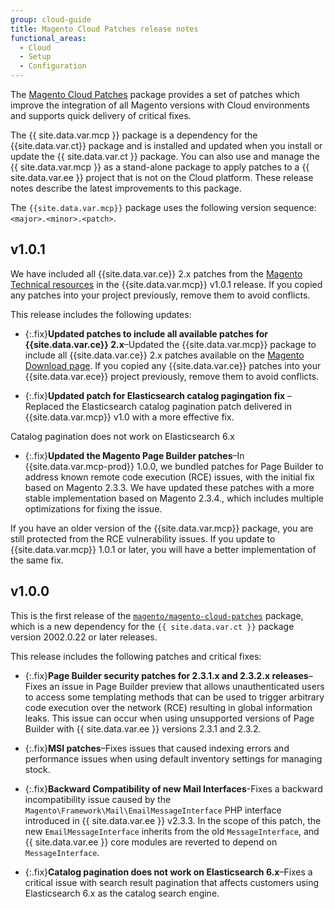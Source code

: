 ```yaml
---
group: cloud-guide
title: Magento Cloud Patches release notes
functional_areas:
  - Cloud
  - Setup
  - Configuration
---
```


The [Magento Cloud Patches](https://github.com/magento/magento-cloud-patches) package provides a set of patches which improve the integration of all Magento versions with Cloud environments and supports quick delivery of critical fixes.

The {{ site.data.var.mcp }} package is a dependency for the {{site.data.var.ct}} package and is installed and updated when you install or update the {{ site.data.var.ct }} package. You can also use and manage the {{ site.data.var.mcp }} as a stand-alone package to apply patches to a {{ site.data.var.ee }} project that is not on the Cloud platform. These release notes describe the latest improvements to this package.

The `{{site.data.var.mcp}}` package uses the following version sequence: `<major>.<minor>.<patch>`.

## v1.0.1

We have included all {{site.data.var.ce}} 2.x patches from the [Magento Technical resources](https://magento.com/tech-resources/download) in the {{site.data.var.mcp}} v1.0.1 release. If you copied any patches into your project previously, remove them to avoid conflicts.

This release includes the following updates:

-  {:.fix}<!--MAGECLOUD-4606-->**Updated patches to include all available patches for {{site.data.var.ce}} 2.x**–Updated the {{site.data.var.mcp}} package to include all {{site.data.var.ce}} 2.x patches available on the [Magento Download page](https://magento.com/tech-resources/download). If you copied any {{site.data.var.ce}} patches into your {{site.data.var.ece}} project previously, remove them to avoid conflicts.

-  {:.fix}<!--MAGECLOUD-4847-->**Updated patch for Elasticsearch catalog pagingation fix** –Replaced the Elasticsearch catalog pagination patch delivered in {{site.data.var.mcp}} v1.0 with a more effective fix.

Catalog pagination does not work on Elasticsearch 6.x

-  {:.fix}<!--MAGECLOUD-4884-->**Updated the Magento Page Builder patches**–In {{site.data.var.mcp-prod}} 1.0.0, we bundled patches for Page Builder to address known remote code execution (RCE) issues, with the initial fix based on Magento 2.3.3. We have updated these patches with a more stable implementation based on Magento 2.3.4., which includes multiple optimizations for fixing the issue.

If you have an older version of the {{site.data.var.mcp}} package, you are still protected from the RCE vulnerability issues. If you update to {{site.data.var.mcp}} 1.0.1 or later, you will have a better implementation of the same fix.


## v1.0.0

This is the first release of the [`magento/magento-cloud-patches`](https://github.com/magento/magento-cloud-patches) package, which is a new dependency for the `{{ site.data.var.ct }}` package version 2002.0.22 or later releases.

<!--To do: Add a release note about changes to the patching process, and link from these release notes-->

This release includes the following patches and critical fixes:

-  {:.fix}<!--MAGECLOUD-4649-->**Page Builder security patches for 2.3.1.x and 2.3.2.x releases**–Fixes an issue in Page Builder preview that allows unauthenticated users to access some templating methods that can be used to trigger arbitrary code execution over the network (RCE) resulting in global information leaks. This issue can occur when using unsupported versions of Page Builder with {{ site.data.var.ee }} versions 2.3.1 and 2.3.2.

-  {:.fix}<!--MAGECLOUD-4428-->**MSI patches**–Fixes issues that caused indexing errors and performance issues when using default inventory settings for managing stock.

-  {:.fix}<!--MAGECLOUD-4422-->**Backward Compatibility of new Mail Interfaces**-Fixes a backward incompatibility issue caused by the `Magento\Framework\Mail\EmailMessageInterface` PHP interface introduced in {{ site.data.var.ee }} v2.3.3. In the scope of this patch, the new `EmailMessageInterface` inherits from the old `MessageInterface`, and {{ site.data.var.ee }} core modules are reverted to depend on `MessageInterface`.

-  {:.fix}<!--MAGECLOUD-4448-->**Catalog pagination does not work on Elasticsearch 6.x**–Fixes a critical issue with search result pagination that affects customers using Elasticsearch 6.x as the catalog search engine.
